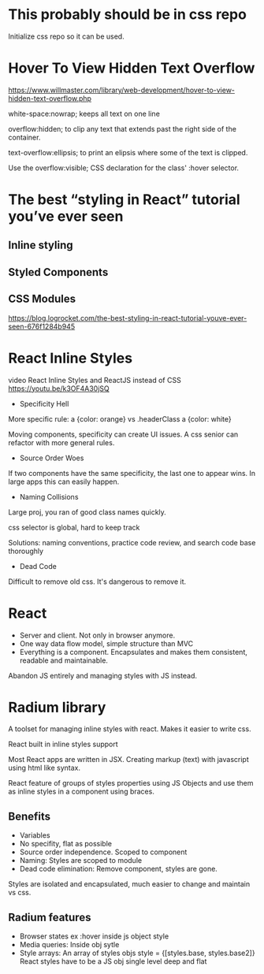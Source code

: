 # This probably should be in css repo
Initialize css repo so it can be used.

# Hover To View Hidden Text Overflow
https://www.willmaster.com/library/web-development/hover-to-view-hidden-text-overflow.php

white-space:nowrap; keeps all text on one line

overflow:hidden; to clip any text that extends past the right side of the container.

text-overflow:ellipsis; to print an elipsis where some of the text is clipped.

Use the overflow:visible; CSS declaration for the class' :hover selector.

# The best “styling in React” tutorial you’ve ever seen
## Inline styling
## Styled Components
## CSS Modules

https://blog.logrocket.com/the-best-styling-in-react-tutorial-youve-ever-seen-676f1284b945

# React Inline Styles 
video
React Inline Styles and ReactJS instead of CSS
https://youtu.be/k3OF4A30jSQ

* Specificity Hell

More specific rule: a {color: orange} vs .headerClass a {color: white}

Moving components, specificity can create UI issues. A css senior can refactor with more general rules. 

* Source Order Woes

If two components have the same specificity, the last one to appear wins. In large apps this can easily happen.

* Naming Collisions

Large proj, you ran of good class names quickly.

css selector is global, hard to keep track

Solutions:
naming conventions,
practice code review,
and search code base thoroughly

* Dead Code

 Difficult to remove old css. It's dangerous to remove it.
 
 # React
 * Server and client. Not only in browser anymore.
 * One way data flow model, simple structure than MVC
 * Everything is a component. Encapsulates and makes them consistent, readable and maintainable.

Abandon JS entirely and managing styles with JS instead. 

# Radium library
A toolset for managing inline styles with react. Makes it easier to write css.

React built in inline styles support

Most React apps are written in JSX. Creating markup (text) with javascript using html like syntax.

React feature of groups of styles properties using JS Objects and use them as inline styles in a component using braces.

## Benefits
* Variables
* No specifity, flat as possible
* Source order independence. Scoped to component
* Naming: Styles are scoped to module
* Dead code elimination: Remove component, styles are gone.

Styles are isolated and encapsulated, much easier to change and maintain vs css.

## Radium features
* Browser states ex :hover inside js object style
* Media queries: Inside obj sytle
* Style arrays: An array of styles objs style = {[styles.base, styles.base2]}
React styles have to be a JS obj single level deep and flat
